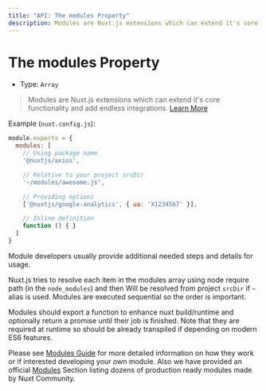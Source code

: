 ```yaml
---
title: "API: The modules Property"
description: Modules are Nuxt.js extensions which can extend it's core functionality and add endless integrations.
---
```


# The modules Property

- Type: `Array`

> Modules are Nuxt.js extensions which can extend it's core functionality and add endless integrations.  [Learn More](/guide/modules)

Example (`nuxt.config.js`):

```js
module.exports = {
  modules: [
    // Using package name
    '@nuxtjs/axios',

    // Relative to your project srcDir
    '~/modules/awesome.js',

    // Providing options
    ['@nuxtjs/google-analytics', { ua: 'X1234567' }],

    // Inline definition
    function () { }
  ]
}
```
Module developers usually provide additional needed steps and details for usage.

Nuxt.js tries to resolve each item in the modules array using node require path (in the `node_modules`) and then
Will be resolved from project `srcDir` if `~` alias is used. Modules are executed sequential so the order is important.

Modules should export a function to enhance nuxt build/runtime and optionally return a promise until their job is finished.
Note that they are required at runtime so should be already transpiled if depending on modern ES6 features.


Please see [Modules Guide](/guide/modules) for more detailed information on how they work or if interested developing your own module.
Also we have provided an official [Modules](https://github.com/nuxt-community/awesome-nuxt#modules) Section listing dozens of production ready modules made by Nuxt Community.
